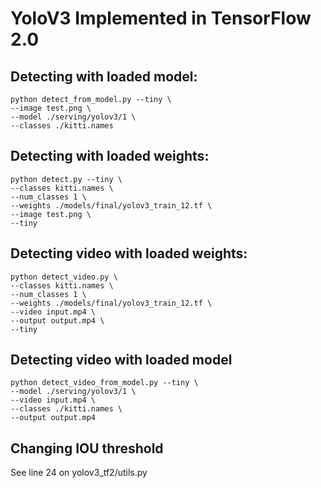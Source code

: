 # YoloV3 Implemented in TensorFlow 2.0

## Detecting with loaded model:

```
python detect_from_model.py --tiny \
--image test.png \
--model ./serving/yolov3/1 \
--classes ./kitti.names
```

## Detecting with loaded weights:

```
python detect.py --tiny \
--classes kitti.names \
--num_classes 1 \
--weights ./models/final/yolov3_train_12.tf \
--image test.png \
--tiny
```

## Detecting video with loaded weights:

```
python detect_video.py \
--classes kitti.names \
--num_classes 1 \
--weights ./models/final/yolov3_train_12.tf \
--video input.mp4 \
--output output.mp4 \
--tiny
```

## Detecting video with loaded model

```
python detect_video_from_model.py --tiny \
--model ./serving/yolov3/1 \
--video input.mp4 \
--classes ./kitti.names \
--output output.mp4
```

## Changing IOU threshold

See line 24 on yolov3_tf2/utils.py
